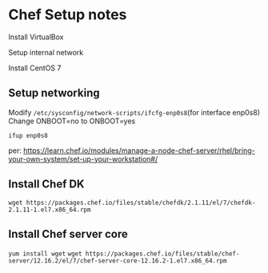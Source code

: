 Chef Setup notes
================

Install VirtualBox

Setup internal network

Install CentOS 7

Setup networking
----------------
Modify `/etc/sysconfig/network-scripts/ifcfg-enp0s8`(for interface enp0s8) Change ONBOOT=no to ONBOOT=yes

`ifup enp0s8`

per: https://learn.chef.io/modules/manage-a-node-chef-server/rhel/bring-your-own-system/set-up-your-workstation#/

Install Chef DK
---------------
`wget https://packages.chef.io/files/stable/chefdk/2.1.11/el/7/chefdk-2.1.11-1.el7.x86_64.rpm`

Install Chef server core
------------------------
`yum install wget`
`wget https://packages.chef.io/files/stable/chef-server/12.16.2/el/7/chef-server-core-12.16.2-1.el7.x86_64.rpm`
